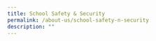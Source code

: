 ```yaml
---
title: School Safety & Security
permalink: /about-us/school-safety-n-security
description: ""
---
```

